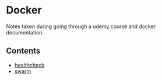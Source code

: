 # Docker

Notes taken during going through a udemy course and docker documentation. 

## Contents

- [healthcheck](#healthcheck/README.md)
- [swarm](#swarm/README.md)